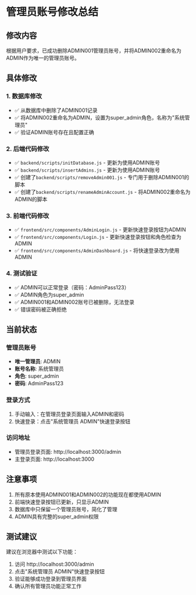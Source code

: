 # 管理员账号修改总结

## 修改内容

根据用户要求，已成功删除ADMIN001管理员账号，并将ADMIN002重命名为ADMIN作为唯一的管理员账号。

## 具体修改

### 1. 数据库修改
- ✅ 从数据库中删除了ADMIN001记录
- ✅ 将ADMIN002重命名为ADMIN，设置为super_admin角色，名称为"系统管理员"
- ✅ 验证ADMIN账号存在且配置正确

### 2. 后端代码修改
- ✅ `backend/scripts/initDatabase.js` - 更新为使用ADMIN账号
- ✅ `backend/scripts/insertAdmins.js` - 更新为使用ADMIN账号
- ✅ 创建了`backend/scripts/removeAdmin001.js` - 专门用于删除ADMIN001的脚本
- ✅ 创建了`backend/scripts/renameAdminAccount.js` - 将ADMIN002重命名为ADMIN的脚本

### 3. 前端代码修改
- ✅ `frontend/src/components/AdminLogin.js` - 更新快速登录按钮为ADMIN
- ✅ `frontend/src/components/Login.js` - 更新快速登录按钮和角色检查为ADMIN
- ✅ `frontend/src/components/AdminDashboard.js` - 将快速登录改为使用ADMIN

### 4. 测试验证
- ✅ ADMIN可以正常登录（密码：AdminPass123）
- ✅ ADMIN角色为super_admin
- ✅ ADMIN001和ADMIN002账号已被删除，无法登录
- ✅ 错误密码被正确拒绝

## 当前状态

### 管理员账号
- **唯一管理员**: ADMIN
- **账号名称**: 系统管理员
- **角色**: super_admin
- **密码**: AdminPass123

### 登录方式
1. 手动输入：在管理员登录页面输入ADMIN和密码
2. 快速登录：点击"系统管理员 ADMIN"快速登录按钮

### 访问地址
- 管理员登录页面: http://localhost:3000/admin
- 主登录页面: http://localhost:3000

## 注意事项

1. 所有原本使用ADMIN001和ADMIN002的功能现在都使用ADMIN
2. 前端快速登录按钮已更新，只显示ADMIN
3. 数据库中只保留一个管理员账号，简化了管理
4. ADMIN具有完整的super_admin权限

## 测试建议

建议在浏览器中测试以下功能：
1. 访问 http://localhost:3000/admin
2. 点击"系统管理员 ADMIN"快速登录按钮
3. 验证能够成功登录到管理员界面
4. 确认所有管理员功能正常工作
